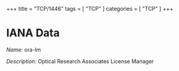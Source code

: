 +++
title = "TCP/1446"
tags = [ "TCP" ]
categories = [ "TCP" ]
+++

# IANA Data

_Name:_ ora-lm

_Description:_ Optical Research Associates License Manager

